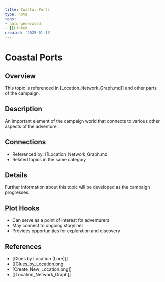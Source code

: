 ```yaml
---
title: Coastal Ports
type: note
tags:
- auto-generated
- [[Linked
created: '2025-01-15'
---
```


# Coastal Ports

## Overview
This topic is referenced in [Location_Network_Graph.md]] and other parts of the campaign.

## Description
An important element of the campaign world that connects to various other aspects of the adventure.

## Connections
- Referenced by: [[Location_Network_Graph.md
- Related topics in the same category

## Details
Further information about this topic will be developed as the campaign progresses.

## Plot Hooks
- Can serve as a point of interest for adventurers
- May connect to ongoing storylines
- Provides opportunities for exploration and discovery

## References

- [Clues by Location (Lore)]]
- [[Clues_by_Location.png
- [Create_New_Location.png]]
- [[Location_Network_Graph]]
